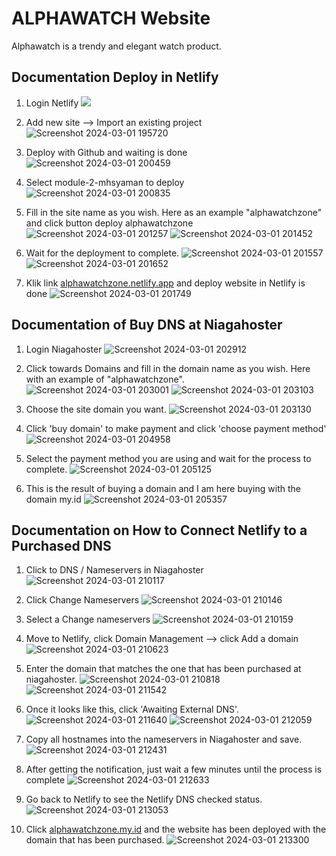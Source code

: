 <!-- [![Review Assignment Due Date](https://classroom.github.com/assets/deadline-readme-button-24ddc0f5d75046c5622901739e7c5dd533143b0c8e959d652212380cedb1ea36.svg)](https://classroom.github.com/a/-vSzXkEt) -->

# ALPHAWATCH Website

Alphawatch is a trendy and elegant watch product.

## Documentation Deploy in Netlify

1. Login Netlify
    ![](https://github.com/RevoU-FSSE-4/module-2-mhsyaman/assets/98678219/b8dfb517-b5d3-4b27-b717-521df0afbc25)

2. Add new site --> Import an existing project
    ![Screenshot 2024-03-01 195720](https://github.com/RevoU-FSSE-4/module-2-mhsyaman/assets/98678219/4a024080-0039-488c-9acb-5759c025e8d6)

3. Deploy with Github and waiting is done
    ![Screenshot 2024-03-01 200459](https://github.com/RevoU-FSSE-4/module-2-mhsyaman/assets/98678219/627a50ab-67d6-4be9-b43d-c6785c055207)

4. Select module-2-mhsyaman to deploy
    ![Screenshot 2024-03-01 200835](https://github.com/RevoU-FSSE-4/module-2-mhsyaman/assets/98678219/97e29d2c-9a6f-42fd-9621-725236a74b8f)

5. Fill in the site name as you wish. Here as an example "alphawatchzone" and click button deploy alphawatchzone
    ![Screenshot 2024-03-01 201257](https://github.com/RevoU-FSSE-4/module-2-mhsyaman/assets/98678219/e93501dc-34bf-4be6-873c-caaf2fb8fb2e)
    ![Screenshot 2024-03-01 201452](https://github.com/RevoU-FSSE-4/module-2-mhsyaman/assets/98678219/deab2b19-3d76-4458-b401-0010a1b9cedb)

6. Wait for the deployment to complete.
    ![Screenshot 2024-03-01 201557](https://github.com/RevoU-FSSE-4/module-2-mhsyaman/assets/98678219/7fa0e1fa-3a0c-41c9-a2ef-f749edea310e)
    ![Screenshot 2024-03-01 201652](https://github.com/RevoU-FSSE-4/module-2-mhsyaman/assets/98678219/beafacdd-6e1e-4e68-8762-024b5ee36cfb)

7. Klik link [alphawatchzone.netlify.app](https://alphawatchzone.netlify.app/) and deploy website in Netlify is done
    ![Screenshot 2024-03-01 201749](https://github.com/RevoU-FSSE-4/module-2-mhsyaman/assets/98678219/35dbbdcb-1fab-4d1f-a625-f45242b5cc2f)


## Documentation of Buy DNS at Niagahoster

1. Login Niagahoster
    ![Screenshot 2024-03-01 202912](https://github.com/RevoU-FSSE-4/module-2-mhsyaman/assets/98678219/3f7e8fc6-2141-47b2-8a27-90dc125559a5)

2. Click towards Domains and fill in the domain name as you wish. Here with an example of "alphawatchzone".
    ![Screenshot 2024-03-01 203001](https://github.com/RevoU-FSSE-4/module-2-mhsyaman/assets/98678219/4fec5408-7df0-4983-bdea-4def632f4bb8)
    ![Screenshot 2024-03-01 203103](https://github.com/RevoU-FSSE-4/module-2-mhsyaman/assets/98678219/37a07a8b-8f4b-46f3-8444-13bcdf335e74)

3. Choose the site domain you want.
    ![Screenshot 2024-03-01 203130](https://github.com/RevoU-FSSE-4/module-2-mhsyaman/assets/98678219/d73da34d-f8da-4247-b545-0d290f8b25bd)

4. Click 'buy domain' to make payment and click 'choose payment method'
    ![Screenshot 2024-03-01 204958](https://github.com/RevoU-FSSE-4/module-2-mhsyaman/assets/98678219/3c5d8b67-0e3c-4412-8656-e515f38e047b)

5. Select the payment method you are using and wait for the process to complete.
    ![Screenshot 2024-03-01 205125](https://github.com/RevoU-FSSE-4/module-2-mhsyaman/assets/98678219/028c1ee3-5771-45dd-b319-e6a38b09f7de)

6. This is the result of buying a domain and I am here buying with the domain my.id
    ![Screenshot 2024-03-01 205357](https://github.com/RevoU-FSSE-4/module-2-mhsyaman/assets/98678219/8f488ebc-b974-4b2d-964b-a4ec80cfda2c)


## Documentation on How to Connect Netlify to a Purchased DNS

1. Click to DNS / Nameservers in Niagahoster
    ![Screenshot 2024-03-01 210117](https://github.com/RevoU-FSSE-4/module-2-mhsyaman/assets/98678219/4d2c4677-77b4-4a65-b4b8-2fa86bf209a2)

2. Click Change Nameservers
    ![Screenshot 2024-03-01 210146](https://github.com/RevoU-FSSE-4/module-2-mhsyaman/assets/98678219/78e0f16d-e65d-48ef-8a0c-7300d7943ff3)

3. Select a Change nameservers
    ![Screenshot 2024-03-01 210159](https://github.com/RevoU-FSSE-4/module-2-mhsyaman/assets/98678219/f615f8ac-61ca-4e75-babd-3e348c5833bf)


4. Move to Netlify, click Domain Management --> click Add a domain
    ![Screenshot 2024-03-01 210623](https://github.com/RevoU-FSSE-4/module-2-mhsyaman/assets/98678219/e712c469-0bb6-4196-83d5-c405fae88ff0)

5. Enter the domain that matches the one that has been purchased at niagahoster.
    ![Screenshot 2024-03-01 210818](https://github.com/RevoU-FSSE-4/module-2-mhsyaman/assets/98678219/0baabed6-cdd0-43fa-9b4a-fb736bc91636)
    ![Screenshot 2024-03-01 211542](https://github.com/RevoU-FSSE-4/module-2-mhsyaman/assets/98678219/38703657-d935-443b-8501-164cf718ebfd)

6. Once it looks like this, click 'Awaiting External DNS'.
    ![Screenshot 2024-03-01 211640](https://github.com/RevoU-FSSE-4/module-2-mhsyaman/assets/98678219/44a50f84-789e-4133-991f-3c2e1b9d6865)
    ![Screenshot 2024-03-01 212059](https://github.com/RevoU-FSSE-4/module-2-mhsyaman/assets/98678219/b9243120-a907-4afb-9d53-0b63da6a8968)

7. Copy all hostnames into the nameservers in Niagahoster and save.
    ![Screenshot 2024-03-01 212431](https://github.com/RevoU-FSSE-4/module-2-mhsyaman/assets/98678219/2c0e904a-fdd9-49e3-a57e-337f39be545b)

8. After getting the notification, just wait a few minutes until the process is complete
    ![Screenshot 2024-03-01 212633](https://github.com/RevoU-FSSE-4/module-2-mhsyaman/assets/98678219/dc1d2f9e-8cda-4791-ac81-558e9e58757a)

9. Go back to Netlify to see the Netlify DNS checked status.
    ![Screenshot 2024-03-01 213053](https://github.com/RevoU-FSSE-4/module-2-mhsyaman/assets/98678219/7b8a863f-a26a-4590-b91a-1e2aac205722)

10. Click [alphawatchzone.my.id](http://alphawatchzone.my.id/) and the website has been deployed with the domain that has been purchased.
    ![Screenshot 2024-03-01 213300](https://github.com/RevoU-FSSE-4/module-2-mhsyaman/assets/98678219/1071f6a9-429c-40d4-9ee0-c9d89d20e6f4)